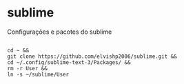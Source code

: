 # sublime
Configurações e pacotes do sublime

<code>
cd ~ &&
git clone https://github.com/elvishp2006/sublime.git &&
cd ~/.config/sublime-text-3/Packages/ &&
rm -r User &&
ln -s ~/sublime/User
</code>

